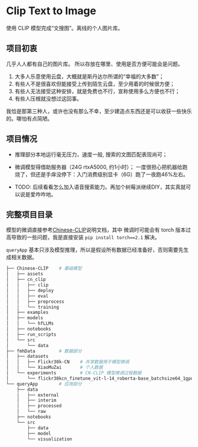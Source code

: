 # Clip Text to Image

使用 CLIP 模型完成“文搜图”。离线的个人图片库。


## 项目初衷

几乎人人都有自己的图片库。
所以存放在哪里、使用是否方便可能会是问题。

1. 大多人乐意使用云盘，大概就是斯丹达尔所谓的“幸福的大多数”；
2. 有些人不是很喜欢但能接受上传到陌生云盘，至少用着的时候很方便；
3. 有些人无法接受这种安排，就是免费也不行，宣称使用多么方便也不行；
4. 有些人压根就没想过这回事。

我恰是那第三种人，或许也没有那么不幸，至少建造点东西还是可以收获一些快乐的。哪怕有点简陋。


## 项目情况

- 推理部分本地运行毫无压力，速度一般, 搜索的文图匹配表现尚可；

- 微调模型得借助服务器（24G rtxA5000, 约1小时）；
    一度很担心把机器给跑烧了，但还是手痒没停下：入门消费级别显卡（6G）跑了一夜跑46%左右。

- TODO: 后续看看怎么加入语音搜索能力。再加个树莓派继续DIY，其实真就可以说是爱咋咋地。


## 完整项目目录

模型的微调直接参考[Chinese-CLIP](https://github.com/OFA-Sys/Chinese-CLIP)说明文档，其中
微调时可能会有 torch 版本过高导致的一些问题，我是直接安装 `pip install torch==2.1` 解决。

`queryApp` 基本只涉及模型推理，所以是假设所有数据已经准备好，否则需要先生成相关数据。

```sh
├── Chinese-CLIP    # 基础模型
│   ├── assets
│   ├── cn_clip
│   │   ├── clip
│   │   ├── deploy
│   │   ├── eval
│   │   ├── preprocess
│   │   └── training
│   ├── examples
│   ├── models
│   │   └── hfLLMs
│   ├── notebooks
│   ├── run_scripts
│   └── src
│       └── data
├── fmhData         # 数据部分
│   ├── datasets
│   │   ├── Flickr30k-CN    # 共享数据用于模型微调
│   │   └── XiaoMuZai       # 个人数据
│   └── experiments         # CN-CLIP 模型微调过程数据
│       └── flickr30kcn_finetune_vit-l-14_roberta-base_batchsize64_1gpu
└── queryApp        # 应用部分
    ├── data
    │   ├── external
    │   ├── interim
    │   ├── processed
    │   └── raw
    ├── notebooks
    └── src
        ├── data
        ├── model
        └── visualization
```
